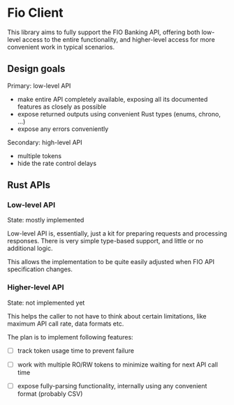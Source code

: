 # Fio Client

This library aims to fully support the FIO Banking API, offering both low-level access to the entire functionality, 
and higher-level access for more convenient work in typical scenarios. 

## Design goals

Primary: low-level API
- make entire API completely available, exposing all its documented features as closely as possible
- expose returned outputs using convenient Rust types (enums, chrono, ...)
- expose any errors conveniently

Secondary: high-level API
- multiple tokens
- hide the rate control delays

## Rust APIs

### Low-level API

State: mostly implemented

Low-level API is, essentially, just a kit for preparing requests and processing responses. 
There is very simple type-based support, and little or no additional logic.

This allows the implementation to be quite easily adjusted when FIO API specification changes.

### Higher-level API

State: not implemented yet

This helps the caller to not have to think about certain limitations, like maximum API call rate, data formats etc.

The plan is to implement following features:

- [ ] track token usage time to prevent failure
- [ ] work with multiple RO/RW tokens to minimize waiting for next API call time
- [ ] expose fully-parsing functionality, internally using any convenient format (probably CSV)


